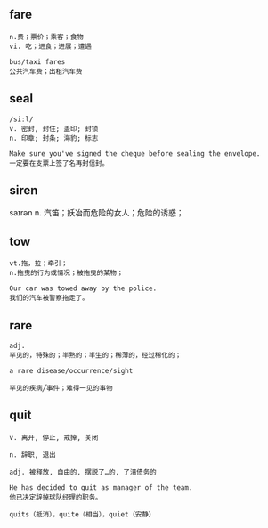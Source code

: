 ## fare
```
n.费；票价；乘客；食物
vi. 吃；进食；进展；遭遇

bus/taxi fares
公共汽车费；出租汽车费
```

## seal
```
/siːl/
v. 密封, 封住; 盖印; 封锁
n. 印章; 封条; 海豹; 标志

Make sure you've signed the cheque before sealing the envelope.
一定要在支票上签了名再封信封。
```

## siren
saɪrən
n. 汽笛；妖冶而危险的女人；危险的诱惑；


## tow
```
vt.拖，拉；牵引；
n.拖曳的行为或情况；被拖曳的某物；

Our car was towed away by the police.
我们的汽车被警察拖走了。
```
## rare
```
adj.
罕见的，特殊的；半熟的；半生的；稀薄的，经过稀化的；

a rare disease/occurrence/sight

罕见的疾病╱事件；难得一见的事物
```

## quit
```
v. 离开, 停止, 戒掉, 关闭

n. 辞职, 退出

adj. 被释放, 自由的, 摆脱了…的, 了清债务的

He has decided to quit as manager of the team.
他已决定辞掉球队经理的职务。

quits（抵消），quite（相当），quiet（安静）
```


